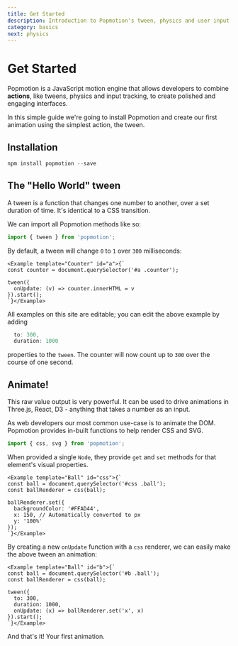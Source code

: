 ```yaml
---
title: Get Started
description: Introduction to Popmotion's tween, physics and user input tracking functions.
category: basics
next: physics
---
```


# Get Started

Popmotion is a JavaScript motion engine that allows developers to combine **actions**, like tweens, physics and input tracking, to create polished and engaging interfaces.

In this simple guide we're going to install Popmotion and create our first animation using the simplest action, the tween.

## Installation

```javascript
npm install popmotion --save
```

## The "Hello World" tween

A tween is a function that changes one number to another, over a set duration of time. It's identical to a CSS transition.

We can import all Popmotion methods like so:

```javascript
import { tween } from 'popmotion';
```

By default, a tween will change `0` to `1` over `300` milliseconds:

```marksy
<Example template="Counter" id="a">{`
const counter = document.querySelector('#a .counter');

tween({
  onUpdate: (v) => counter.innerHTML = v
}).start();
`}</Example>
```

All examples on this site are editable; you can edit the above example by adding

```javascript
  to: 300,
  duration: 1000
```

properties to the `tween`. The counter will now count up to `300` over the course of one second.

## Animate!

This raw value output is very powerful. It can be used to drive animations in Three.js, React, D3 - anything that takes a number as an input.

As web developers our most common use-case is to animate the DOM. Popmotion provides in-built functions to help render CSS and SVG.

```javascript
import { css, svg } from 'popmotion';
```

When provided a single `Node`, they provide `get` and `set` methods for that element's visual properties.

```marksy
<Example template="Ball" id="css">{`
const ball = document.querySelector('#css .ball');
const ballRenderer = css(ball);

ballRenderer.set({
  backgroundColor: '#FFAD44',
  x: 150, // Automatically converted to px
  y: '100%'
});
`}</Example>
```

By creating a new `onUpdate` function with a `css` renderer, we can easily make the above tween an animation:

```marksy
<Example template="Ball" id="b">{`
const ball = document.querySelector('#b .ball');
const ballRenderer = css(ball);

tween({
  to: 300,
  duration: 1000,
  onUpdate: (x) => ballRenderer.set('x', x)
}).start();
`}</Example>
```

And that's it! Your first animation.
